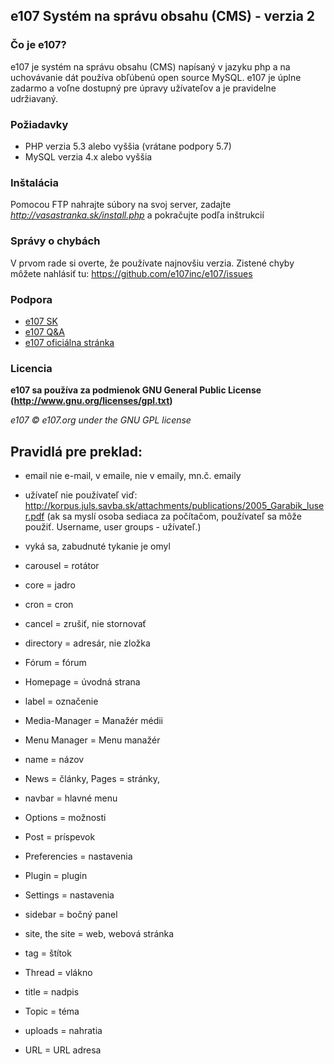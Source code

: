 ## e107 Systém na správu obsahu (CMS) - verzia 2

### Čo je е107?
е107 je systém na správu obsahu (CMS) napísaný v jazyku php a na uchovávanie dát používa obľúbenú open source MySQL.
е107 je úplne zadarmo a voľne dostupný pre úpravy užívateľov a je pravidelne udržiavaný.

### Požiadavky
* PHP verzia 5.3 alebo vyššia (vrátane podpory 5.7)
* MySQL verzia 4.x alebo vyššia


### Inštalácia
Pomocou FTP nahrajte súbory na svoj server, zadajte  *http://vasastranka.sk/install.php* a pokračujte podľa inštrukcií


### Správy o chybách
V prvom rade si overte, že používate najnovšiu verzia. Zistené chyby môžete nahlásiť tu: https://github.com/e107inc/e107/issues


### Podpora
* [e107 SK](http://e107.sk)
* [e107 Q&A](http://e107help.org)
* [e107 oficiálna stránka](http://e107.org)


### Licencia
**e107 sa používa za podmienok GNU General Public License (http://www.gnu.org/licenses/gpl.txt)**

*e107 © e107.org under the GNU GPL license*

## Pravidlá pre preklad:
* email nie e-mail, v emaile, nie v emaily, mn.č. emaily
* užívateľ nie používateľ    viď: http://korpus.juls.savba.sk/attachments/publications/2005_Garabik_luser.pdf
(ak sa myslí osoba sediaca za počítačom, používateľ sa môže použiť. Username, user groups - užívateľ.)
* vyká sa, zabudnuté tykanie je omyl


* carousel = rotátor
* core = jadro
* cron = cron
* cancel = zrušiť, nie stornovať
* directory = adresár, nie zložka
* Fórum = fórum
* Homepage = úvodná strana
* label = označenie
* Media-Manager = Manažér médii
* Menu Manager = Menu manažér
* name = názov
* News = články, Pages = stránky,
* navbar = hlavné menu
* Options = možnosti
* Post = príspevok
* Preferencies = nastavenia
* Plugin = plugin
* Settings = nastavenia
* sidebar = bočný panel
* site, the site = web, webová stránka
* tag = štítok
* Thread = vlákno
* title = nadpis
* Topic = téma
* uploads = nahratia
* URL = URL adresa
